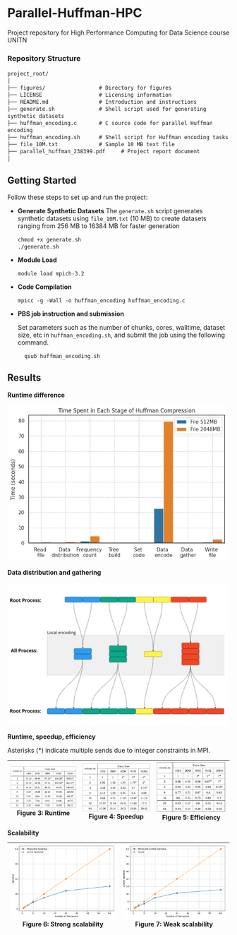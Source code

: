 # Parallel-Huffman-HPC
Project repository for High Performance Computing for Data Science course UNITN

### Repository Structure

```plaintext
project_root/
│
├── figures/                 # Directory for figures
├── LICENSE                  # Licensing information
├── README.md                # Introduction and instructions
├── generate.sh              # Shell script used for generating synthetic datasets 
├── huffman_encoding.c       # C source code for parallel Huffman encoding
├── huffman_encoding.sh      # Shell script for Huffman encoding tasks
├── file_10M.txt             # Sample 10 MB text file
├── parallel_huffman_238399.pdf     # Project report document
│
```
## Getting Started
Follow these steps to set up and run the project:

- **Generate Synthetic Datasets**
  The `generate.sh` script generates synthetic datasets using `file_10M.txt` (10 MB) to create datasets ranging from 256 MB to 16384 MB for faster generation
  ```
  chmod +x generate.sh
  ./generate.sh
  ```
- **Module Load**
  ```
  module load mpich-3.2
  ```
- **Code Compilation**
  ```
  mpicc -g -Wall -o huffman_encoding huffman_encoding.c
  ```
- **PBS job instruction and submission**

  Set parameters such as the number of chunks, cores, walltime, dataset size, etc in `huffman_encoding.sh`, and submit the job using the following command. 
  ```
    qsub huffman_encoding.sh
  ```

## Results

**Runtime difference**

<img src="figures/time_spent.png" alt="Alt Text" width="500" />

**Data distribution and gathering**

<img src="figures/data_distribution.jpg" alt="Alt Text" width="500" />

**Runtime, speedup, efficiency**

Asterisks (*) indicate multiple sends due to integer constraints in MPI.

| ![Runtime](figures/runtime.png) <br> **Figure 3:** Runtime | ![Speedup](figures/speedup.png) <br> **Figure 4:** Speedup | ![Speedup](figures/efficiency.png) <br> **Figure 5:** Efficiency |
|:--:|:--:|:--:|


**Scalability**

| ![Strong scalability](figures/strong_scale.png) <br> **Figure 6:** Strong scalability | ![Weak scalability](figures/weak_scale.png) <br> **Figure 7:** Weak scalability |
|:--:|:--:|






